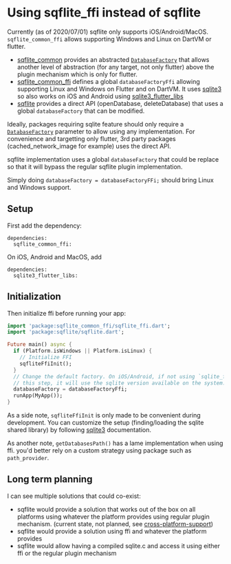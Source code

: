 # Using sqflite_ffi instead of sqflite

Currently (as of 2020/07/01) sqflite only supports iOS/Android/MacOS. `sqflite_common_ffi` allows supporting Windows and Linux
on DartVM or flutter.

* [sqflite_common](https://pub.dev/packages/sqflite_common) provides an abstracted [`DatabaseFactory`](https://pub.dev/documentation/sqflite_common/latest/sqlite_api/DatabaseFactory-class.html) that allows another level
  of abstraction (for any target, not only flutter) above the plugin mechanism which is only for flutter.
* [sqflite_common_ffi](https://pub.dev/packages/sqflite_common_ffi) defines a global `databaseFactoryFfi` allowing supporting Linux and Windows on Flutter and on DartVM.
  It uses [sqlite3](https://pub.dev/packages/sflite3) so also works on iOS and Android using [sqlite3_flutter_libs](https://pub.dev/packages/sqlite3_flutter_libs)
* [sqflite](https://pub.dev/packages/sqflite) provides a direct API (openDatabase, deleteDatabase) that uses a global `databaseFactory` that can be modified.

Ideally, packages requiring sqlite feature should only require a [`DatabaseFactory`](https://pub.dev/documentation/sqflite_common/latest/sqlite_api/DatabaseFactory-class.html) parameter to allow using any implementation.
For convenience and targetting only flutter, 3rd party packages (cached_network_image for example) uses the direct API.

sqflite implementation uses a global `databaseFactory` that could be replace so that it will bypass the regular sqflite
plugin implementation.

Simply doing `databaseFactory = databaseFactoryFFi;` should bring Linux and Windows support.

## Setup

First add the dependency:

```
dependencies:
  sqflite_common_ffi:
```

On iOS, Android and MacOS, add
```
dependencies:
  sqlite3_flutter_libs:
```

## Initialization

Then initialize ffi before running your app:

```dart
import 'package:sqflite_common_ffi/sqflite_ffi.dart';
import 'package:sqflite/sqflite.dart';

Future main() async {
  if (Platform.isWindows || Platform.isLinux) {
    // Initialize FFI
    sqfliteFfiInit();
  }
  // Change the default factory. On iOS/Android, if not using `sqlite_flutter_lib` you can forget
  // this step, it will use the sqlite version available on the system.
  databaseFactory = databaseFactoryFfi;
  runApp(MyApp());
}
```

As a side note, `sqfliteFfiInit` is only made to be convenient during development. You can customize the setup (finding/loading the sqlite shared library) by
following [sqlite3](https://pub.dev/packages/sqlite3) documentation.

As another note, `getDatabasesPath()` has a lame implementation when using ffi. you'd better rely on a custom strategy using package such as `path_provider`.

## Long term planning

I can see multiple solutions that could co-exist:
* sqflite would provide a solution that works out of the box on all platforms using whatever the platform provides using regular plugin mechanism. (current state, not planned, see [cross-platform-support](https://github.com/tekartik/sqflite/blob/master/sqflite/doc/qa.md#cross-platform-support))
* sqflite would provide a solution using ffi and whatever the platform provides
* sqflite would allow having a compiled sqlite.c and access it using either ffi or the regular plugin mechanism